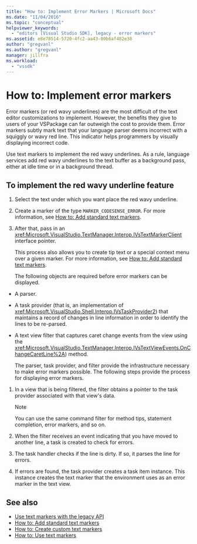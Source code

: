 ```yaml
---
title: "How to: Implement Error Markers | Microsoft Docs"
ms.date: "11/04/2016"
ms.topic: "conceptual"
helpviewer_keywords:
  - "editors [Visual Studio SDK], legacy - error markers"
ms.assetid: e8e78514-5720-4fc2-aa43-00b6af482e38
author: "gregvanl"
ms.author: "gregvanl"
manager: jillfra
ms.workload:
  - "vssdk"
---
```

# How to: Implement error markers
Error markers (or red wavy underlines) are the most difficult of the text editor customizations to implement. However, the benefits they give to users of your VSPackage can far outweigh the cost to provide them. Error markers subtly mark text that your language parser deems incorrect with a squiggly or wavy red line. This indicator helps programmers by visually displaying incorrect code.

 Use text markers to implement the red wavy underlines. As a rule, language services add red wavy underlines to the text buffer as a background pass, either at idle time or in a background thread.

## To implement the red wavy underline feature

1. Select the text under which you want place the red wavy underline.

2. Create a marker of the type `MARKER_CODESENSE_ERROR`. For more information, see [How to: Add standard text markers](../extensibility/how-to-add-standard-text-markers.md).

3. After that, pass in an <xref:Microsoft.VisualStudio.TextManager.Interop.IVsTextMarkerClient> interface pointer.

   This process also allows you to create tip text or a special context menu over a given marker. For more information, see [How to: Add standard text markers](../extensibility/how-to-add-standard-text-markers.md).

   The following objects are required before error markers can be displayed.

- A parser.

- A task provider (that is, an implementation of <xref:Microsoft.VisualStudio.Shell.Interop.IVsTaskProvider2>) that maintains a record of changes in line information in order to identify the lines to be re-parsed.

- A text view filter that captures caret change events from the view using the <xref:Microsoft.VisualStudio.TextManager.Interop.IVsTextViewEvents.OnChangeCaretLine%2A>) method.

  The parser, task provider, and filter provide the infrastructure necessary to make error markers possible. The following steps provide the process for displaying error markers.

1.  In a view that is being filtered, the filter obtains a pointer to the task provider associated with that view's data.

    > [!NOTE]
    >  You can use the same command filter for method tips, statement completion, error markers, and so on.

2.  When the filter receives an event indicating that you have moved to another line, a task is created to check for errors.

3.  The task handler checks if the line is dirty. If so, it parses the line for errors.

4.  If errors are found, the task provider creates a task item instance. This instance creates the text marker that the environment uses as an error marker in the text view.

## See also
- [Use text markers with the legacy API](../extensibility/using-text-markers-with-the-legacy-api.md)
- [How to: Add standard text markers](../extensibility/how-to-add-standard-text-markers.md)
- [How to: Create custom text markers](../extensibility/how-to-create-custom-text-markers.md)
- [How to: Use text markers](../extensibility/how-to-use-text-markers.md)
